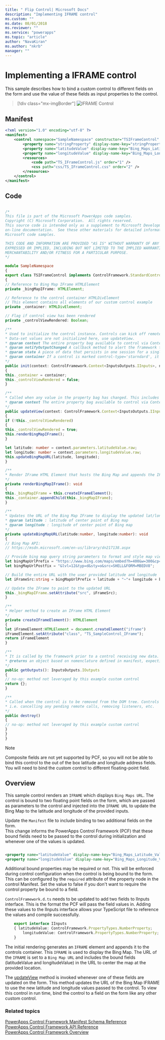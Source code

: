 ```yaml
---
title: " Flip Control| Microsoft Docs" 
description: "Implementing IFRAME control" 
ms.custom: ""
ms.date: 08/01/2018
ms.reviewer: ""
ms.service: "powerapps"
ms.topic: "article"
author: "NavaKiran" 
ms.author: "nkrb" 
manager: "" 
---
```

# Implementing a IFRAME control

This sample describes how to bind a custom control to different fields on the form and use the value of these fields as input properties to the control.  

> [!div class="mx-imgBorder"]
> ![IFRAME Control](../media/iframe-control.png "IFRAME Control")

## Manifest

```xml
<?xml version="1.0" encoding="utf-8" ?>
<manifest>
	<control namespace="SampleNamespace" constructor="TSIFrameControl" version="1.0.0" display-name-key="TS_IFrameControl" description-key="TS_IFrameControl_Desc" control-type="standard">
		<property name="stringProperty" display-name-key="stringProperty_Display_Key" description-key="stringProperty_Desc_Key" of-type="SingleLine.Text" usage="bound" required="true" />
		<property name="latitudeValue" display-name-key="Bing_Maps_Latitude_Value" description-key="latitude" of-type="FP" usage="bound" required="true" />
		<property name="longitudeValue" display-name-key="Bing_Maps_Longitude_Value" description-key="longitude" of-type="FP" usage="bound" required="true" />
		<resources>
			<code path="TS_IFrameControl.js" order="1" />
			<css path="css/TS_IFrameControl.css" order="2" />
		</resources>
	</control>
</manifest>
```

## Code

```TypeScript

/*
This file is part of the Microsoft PowerApps code samples.
Copyright (C) Microsoft Corporation.  All rights reserved.
This source code is intended only as a supplement to Microsoft Development Tools and/or
on-line documentation.  See these other materials for detailed information regarding
Microsoft code samples.

THIS CODE AND INFORMATION ARE PROVIDED "AS IS" WITHOUT WARRANTY OF ANY KIND, EITHER
EXPRESSED OR IMPLIED, INCLUDING BUT NOT LIMITED TO THE IMPLIED WARRANTIES OF
MERCHANTABILITY AND/OR FITNESS FOR A PARTICULAR PURPOSE.
*/

module SampleNamespace
{
export class TSIFrameControl implements ControlFramework.StandardControl<InputsOutputs.IInputs, InputsOutputs.IOutputs>
{
// Reference to Bing Map IFrame HTMLElement
private _bingMapIFrame: HTMLElement;

// Reference to the control container HTMLDivElement
// This element contains all elements of our custom control example
private _container: HTMLDivElement;

// Flag if control view has been rendered
private _controlViewRendered: Boolean;

/**
* Used to initialize the control instance. Controls can kick off remote server calls and other initialization actions here.
* Data-set values are not initialized here, use updateView.
* @param context The entire property bag available to control via Context Object; It contains values as set up by the customizer mapped to property names defined in the manifest, as well as utility functions.
* @param notifyOutputChanged A callback method to alert the framework that the control has new outputs ready to be retrieved asynchronously.
* @param state A piece of data that persists in one session for a single user. Can be set at any point in a controls life cycle by calling 'setControlState' in the Mode interface.
* @param container If a control is marked control-type='starndard', it will receive an empty div element within which it can render its content.
*/
public init(context: ControlFramework.Context<InputsOutputs.IInputs>, notifyOutputChanged: () => void, state: ControlFramework.Dictionary, container:HTMLDivElement)
{
this._container = container;
this._controlViewRendered = false;
}

/**
* Called when any value in the property bag has changed. This includes field values, data-sets, global values such as container height and width, offline status, control metadata values such as label, visible, etc.
* @param context The entire property bag available to control via Context Object; It contains values as set up by the customizer mapped to names defined in the manifest, as well as utility functions
*/
public updateView(context: ControlFramework.Context<InputsOutputs.IInputs>,)
{
if (!this._controlViewRendered)
{
this._controlViewRendered = true;
this.renderBingMapIFrame();
}

let latitude: number = context.parameters.latitudeValue.raw;
let longitude: number = context.parameters.longitudeValue.raw;
this.updateBingMapURL(latitude, longitude);
}

/**
* Render IFrame HTML Element that hosts the Bing Map and appends the IFrame to the control container
*/
private renderBingMapIFrame(): void
{
this._bingMapIFrame = this.createIFrameElement();
this._container.appendChild(this._bingMapIFrame);
}

/**
* Updates the URL of the Bing Map IFrame to display the updated lat/long coordinates
* @param latitude : latitude of center point of Bing map
* @param longitude : longitude of center point of Bing map
*/
private updateBingMapURL(latitude:number, longitude:number): void
{
// Bing Map API:
// https://msdn.microsoft.com/en-us/library/dn217138.aspx

// Provide bing map query string parameters to format and style map view
let bingMapUrlPrefix = "https://www.bing.com/maps/embed?h=400&w=300&cp=";
let bingMapUrlPostfix = "&lvl=12&typ=d&sty=o&src=SHELL&FORM=MBEDV8";

// Build the entire URL with the user provided latitude and longitude
let iFrameSrc:string = bingMapUrlPrefix + latitude + "~"+ longitude + bingMapUrlPostfix;

// Update the IFrame to point to the updated URL
this._bingMapIFrame.setAttribute("src", iFrameSrc);
}

/**
* Helper method to create an IFrame HTML Element
*/
private createIFrameElement(): HTMLElement
{
let iFrameElement:HTMLElement = document.createElement("iframe")
iFrameElement.setAttribute("class", "TS_SampleControl_IFrame");
return iFrameElement
}

/**
* It is called by the framework prior to a control receiving new data.
* @returns an object based on nomenclature defined in manifest, expecting object[s] for property marked as “bound” or “output”
*/
public getOutputs(): InputsOutputs.IOutputs
{
// no-op: method not leveraged by this example custom control
return {};
}

/**
* Called when the control is to be removed from the DOM tree. Controls should use this call for cleanup.
* i.e. cancelling any pending remote calls, removing listeners, etc.
*/
public destroy()
{
// no-op: method not leveraged by this example custom control
}
}
}
```

> [!NOTE]
> Composite fields are not yet supported by PCF, so you will not be able to bind this control to the out of the box latitude and longitude address fields. You will need to bind the custom control to different floating-point field.

## Overview

This sample control renders an `IFRAME` which displays `Bing Maps URL`. The control is bound to two floating point fields on the form, which are passed as parameters to the control and injected into the `IFRAME URL` to update the Bing Map to the latitude and longitude of the provided inputs.  

Update the `Manifest` file to include binding to two additional fields on the form.  
This change informs the PowerApps Control Framework (PCF) that these bound fields need to be passed to the control during initialization and whenever one of the values is updated.
  
```xml

<property name="latitudeValue" display-name-key="Bing_Maps_Latitude_Value" description-key="latitude" of-type="FP" usage="bound" required="true" />  
<property name="longitudeValue" display-name-key="Bing_Maps_Longitude_Value" description-key="longitude" of-type="FP" usage="bound" required="true" />  
```

Additional bound properties may be required or not. This will be enforced during control configuration when the control is being bound to the form. This can be configured by the `required` attribute of the property node in the control Manifest. Set the value to false if you don't want to require the control property be bound to a field. 
 
`ControlFramework.d.ts` needs to be updated to add two fields to IInputs interface. This is the format the PCF will pass the field values in. Adding these values to the IInputs interface allows your TypeScript file to reference the values and compile successfully.  

```TypeScript
    export interface IInputs 
    { latitudeValue: ControlFramework.PropertyTypes.NumberProperty;  
        longitudeValue: ControlFramework.PropertyTypes.NumberProperty;  
    }  
 ```
The initial rendering generates an `IFRAME` element and appends it to the controls container. This `IFRAME` is used to display the Bing Map. The URL of the `IFRAME` is set to a `Bing Map URL` and includes the bound fields (latitudeValue and longitudeValue) in the URL to center the map at the provided location. 

The [updateView](../reference/control/updateview.md) method is invoked whenever one of these fields are updated on the form. This method updates the URL of the Bing Map IFRAME to use the new latitude and longitude values passed to the control. 
To view this control in run time, bind the control to a field on the form like any other custom control.

### Related topics

[PowerApps Control Framework Manifest Schema Reference](../manifest-schema-reference/index.md)<br />
[PowerApps Control Framework API Reference](../index.md)<br />
[PowerApps Control Framework Overview](../overview.md)
